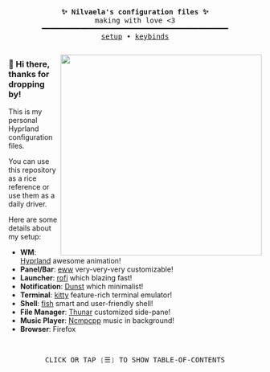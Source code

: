 <pre>
<p align="center">
<b> ✨ Nilvaela's configuration files ✨ </b>
making with love <3
━━━━━━━━━━━━━━━━━━━━━━━━━━━━━━━━━━━━━━━━━━━━
<a href="">setup</a> • <a href="">keybinds</a></p></pre>

<img align="right" width="400px" src="https://i.imgur.com/rTxFQI7.png"/>

### 👋 Hi there, thanks for dropping by!

This is my personal Hyprland configuration files.

You can use this repository as a rice reference or use them as a daily driver.

Here are some details about my setup:

+ **WM**: [Hyprland](https://github.com/hyprwm/Hyprland) awesome animation!
+ **Panel/Bar**: [eww](https://github.com/elkowar/eww) very-very-very customizable!
+ **Launcher**: [rofi](https://github.com/davatorium/rofi/) which blazing fast!
+ **Notification**: [Dunst](https://github.com/dunst-project/dunst) which minimalist!
+ **Terminal**: [kitty](https://github.com/kovidgoyal/kitty) feature-rich terminal emulator!
+ **Shell**: [fish](https://github.com/fish-shell/fish-shell) smart and user-friendly shell!
+ **File Manager**: [Thunar](https://git.xfce.org/xfce/thunar/) customized side-pane!
+ **Music Player**: [Ncmpcpp](https://github.com/ncmpcpp/ncmpcpp) music in background!
+ **Browser**: Firefox

<br>

<div align="center">

<pre>
CLICK OR TAP ❲☰❳ TO SHOW TABLE-OF-CONTENTS
</pre>

</div>
